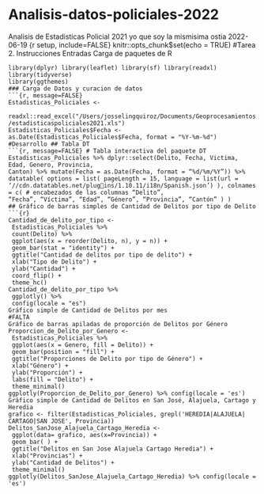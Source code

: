 # Analisis-datos-policiales-2022
Analisis de Estadisticas Policial 2021
yo que soy la mismisima ostia
2022-06-19
{r setup, include=FALSE} knitr::opts_chunk$set(echo = TRUE)
#Tarea 2. Instrucciones
Entradas
Carga de paquetes de R
```{r carga de paquetes, message=FALSE} library(DT) library(ggplot2) library(plotly) 
library(dplyr) library(leaflet) library(sf) library(readxl) library(tidyverse) 
library(ggthemes)
### Carga de Datos y curacion de datos
```{r, message=FALSE}
Estadisticas_Policiales <- 
 
readxl::read_excel("/Users/josselingquiroz/Documents/Geoprocesamientos
/estadisticaspoliciales2021.xls")
Estadisticas_Policiales$Fecha <- 
as.Date(Estadisticas_Policiales$Fecha, format = "%Y-%m-%d")
#Desarrollo ## Tabla DT
```{r, message=FALSE} # Tabla interactiva del paquete DT
Estadisticas_Policiales %>% dplyr::select(Delito, Fecha, Victima, Edad, Genero, Provincia, 
Canton) %>% mutate(Fecha = as.Date(Fecha, format = “%d/%m/%Y”)) %>% 
datatable( options = list( pageLength = 15, language = list(url = ‘//cdn.datatables.net/plugins/1.10.11/i18n/Spanish.json’) ), colnames = c( # encabezados de las columnas “Delito”, 
“Fecha”, “Víctima”, “Edad”, “Género”, “Provincia”, “Cantón” ) )
## Gráfico de barras simples de Cantidad de Delitos por tipo de Delito
```{r}
Cantidad_de_delito_por_tipo <-
 Estadisticas_Policiales %>%
 count(Delito) %>%
 ggplot(aes(x = reorder(Delito, n), y = n)) +
 geom_bar(stat = "identity") +
 ggtitle("Cantidad de delitos por tipo de delito") +
 xlab("Tipo de Delito") +
 ylab("Cantidad") +
 coord_flip() +
 theme_hc()
Cantidad_de_delito_por_tipo %>%
 ggplotly() %>%
 config(locale = "es")
Gráfico simple de Cantidad de Delitos por mes
#FALTA
Gráfico de barras apiladas de proporción de Delitos por Género
Proporcion_de_Delito_por_Genero <-
 Estadisticas_Policiales %>%
 ggplot(aes(x = Genero, fill = Delito)) +
 geom_bar(position = "fill") +
 ggtitle("Proporciones de Delito por tipo de Género") +
 xlab("Género") +
 ylab("Proporción") +
 labs(fill = "Delito") +
 theme_minimal()
ggplotly(Proporcion_de_Delito_por_Genero) %>% config(locale = 'es')
Gráfico simple de Cantidad de Delitos en San José, Alajuela, Cartago y Heredia
grafico <- filter(Estadisticas_Policiales, grepl('HEREDIA|ALAJUELA|
CARTAGO|SAN JOSE', Provincia))
Delitos_SanJose_Alajuela_Cartago_Heredia <-
 ggplot(data= grafico, aes(x=Provincia)) +
 geom_bar( ) +
 ggtitle("Delitos en San Jose Alajuela Cartago Heredia") +
 xlab("Provincias") +
 ylab("Cantidad de Delitos") +
 theme_minimal()
ggplotly(Delitos_SanJose_Alajuela_Cartago_Heredia) %>% config(locale =
'es')

